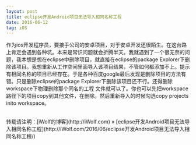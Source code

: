 ```yaml
---
layout: post
title: eclipse开发Android项目无法导入相同名称工程
date: 2016-06-12
tag: iOS
---
```


作为ios开发程序员，要接手公司的安卓项目，对于安卓开发还很陌生。在这台路上肯定会遇到各种坑。本来是常识问题就会折腾半天。我就遇到了一个很无奈的问题，我本想是想在eclipse中删除项目，就直接在eclipse的package Explorer下删除该项目。我想重新从工作空间里面导入该项目结果，不管如何都添加不上。提示有相同名称的项目已经存在。于是各种百度google最后发现是删除项目的方法有错。只是删除eclipse的package Explorer下删除该项目还不行。还得删除workspace下物理删除那个同名的工程 文件就可以了。你也可以先把workspace路径下的项目copy到其他文件，在删除。然后重新导入的时候勾选copy projects inito workspace。
 
<br>
转载请注明：[iWolf的博客](http://iWolf.com) » [eclipse开发Android项目无法导入相同名称工程](http://iWolf.com/2016/06/eclipse开发Android项目无法导入相同名称工程/)  


